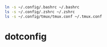 ```sh
ln -s ~/.config/.bashrc ~/.bashrc
ls -s ~/.config/.zshrc ~/.zshrc
ls -s ~/.config/tmux/tmux.conf ~/.tmux.conf
```

# dotconfig

